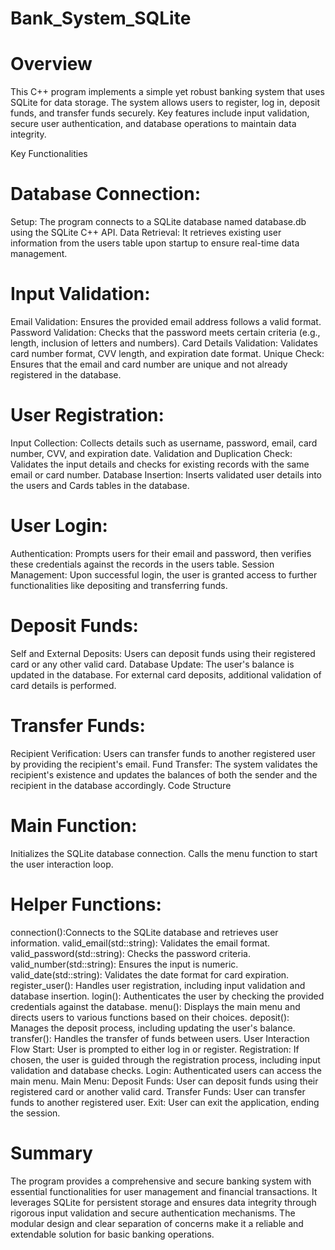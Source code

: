 # Bank_System_SQLite
# Overview
This C++ program implements a simple yet robust banking system that uses SQLite for data storage. The system allows users to register, log in, deposit funds, and transfer funds securely. Key features include input validation, secure user authentication, and database operations to maintain data integrity.

Key Functionalities
# Database Connection:

Setup: The program connects to a SQLite database named database.db using the SQLite C++ API.
Data Retrieval: It retrieves existing user information from the users table upon startup to ensure real-time data management.
# Input Validation:

Email Validation: Ensures the provided email address follows a valid format.
Password Validation: Checks that the password meets certain criteria (e.g., length, inclusion of letters and numbers).
Card Details Validation: Validates card number format, CVV length, and expiration date format.
Unique Check: Ensures that the email and card number are unique and not already registered in the database.
# User Registration:

Input Collection: Collects details such as username, password, email, card number, CVV, and expiration date.
Validation and Duplication Check: Validates the input details and checks for existing records with the same email or card number.
Database Insertion: Inserts validated user details into the users and Cards tables in the database.
# User Login:

Authentication: Prompts users for their email and password, then verifies these credentials against the records in the users table.
Session Management: Upon successful login, the user is granted access to further functionalities like depositing and transferring funds.
# Deposit Funds:

Self and External Deposits: Users can deposit funds using their registered card or any other valid card.
Database Update: The user's balance is updated in the database. For external card deposits, additional validation of card details is performed.
# Transfer Funds:

Recipient Verification: Users can transfer funds to another registered user by providing the recipient's email.
Fund Transfer: The system validates the recipient's existence and updates the balances of both the sender and the recipient in the database accordingly.
Code Structure
# Main Function:

Initializes the SQLite database connection.
Calls the menu function to start the user interaction loop.
# Helper Functions:

connection():Connects to the SQLite database and retrieves user information.
valid_email(std::string): Validates the email format.
valid_password(std::string): Checks the password criteria.
valid_number(std::string): Ensures the input is numeric.
valid_date(std::string): Validates the date format for card expiration.
register_user(): Handles user registration, including input validation and database insertion.
login(): Authenticates the user by checking the provided credentials against the database.
menu(): Displays the main menu and directs users to various functions based on their choices.
deposit(): Manages the deposit process, including updating the user's balance.
transfer(): Handles the transfer of funds between users.
User Interaction Flow
Start: User is prompted to either log in or register.
Registration: If chosen, the user is guided through the registration process, including input validation and database checks.
Login: Authenticated users can access the main menu.
Main Menu:
Deposit Funds: User can deposit funds using their registered card or another valid card.
Transfer Funds: User can transfer funds to another registered user.
Exit: User can exit the application, ending the session.
# Summary
The program provides a comprehensive and secure banking system with essential functionalities for user management and financial transactions. It leverages SQLite for persistent storage and ensures data integrity through rigorous input validation and secure authentication mechanisms. The modular design and clear separation of concerns make it a reliable and extendable solution for basic banking operations.






